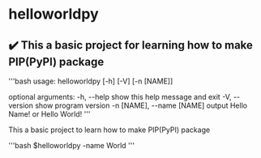 # helloworldpy

## :heavy_check_mark: This a basic project for learning how to make PIP(PyPI) package

'''bash usage: helloworldpy [-h] [-V] [-n [NAME]]

optional arguments:
-h, --help show this help message and exit -V, --version show program version -n [NAME], --name [NAME]
output Hello Name! or Hello World!
'''

This a basic project to learn how to make PIP(PyPI) package

'''bash 
$helloworldpy -name World
'''
